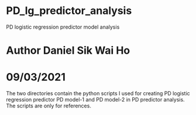 # PD_lg_predictor_analysis
PD logistic regression predictor model analysis
# Author Daniel Sik Wai Ho
# 09/03/2021
The two directories contain the python scripts I used for creating PD logistic regression predictor PD model-1 and PD model-2 in PD predictor analysis. 
The scripts are only for references.
